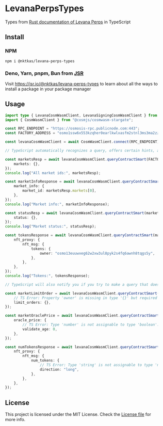 # LevanaPerpsTypes

Types from [Rust documentation of Levana Perps](https://apidocs.levana.finance/msg/doc/levana_perpswap_cosmos_msg/index.html) in TypeScript

## Install

### NPM

```
npm i @nktkas/levana-perps-types
```

### Deno, Yarn, pnpm, Bun from [JSR](https://jsr.io/)

Visit https://jsr.io/@nktkas/levana-perps-types to learn about all the ways to install a package in your package manager

## Usage

```typescript
import type { LevanaCosmWasmClient, LevanaSigningCosmWasmClient } from "@nktkas/levana-perps-types";
import { CosmWasmClient } from "@cosmjs/cosmwasm-stargate";

const RPC_ENDPOINT = "https://osmosis-rpc.publicnode.com:443";
const FACTORY_ADDRESS = "osmo1ssw6x553kzqher0earlkwlxasfm2stnl3ms3ma2zz4tnajxyyaaqlucd45";

const levanaCosmWasmClient = await CosmWasmClient.connect(RPC_ENDPOINT) as LevanaCosmWasmClient;

// TypeScript automatically recognizes a query, offers certain hints, and returns the appropriate response type for the query

const marketsResp = await levanaCosmWasmClient.queryContractSmart(FACTORY_ADDRESS, {
    markets: {},
});
console.log("All market ids:", marketsResp);

const marketInfoResponse = await levanaCosmWasmClient.queryContractSmart(FACTORY_ADDRESS, {
    market_info: {
        market_id: marketsResp.markets[0],
    },
});
console.log("Market info:", marketInfoResponse);

const statusResp = await levanaCosmWasmClient.queryContractSmart(marketInfoResponse.market_addr, {
    status: {},
});
console.log("Market status:", statusResp);

const tokensResponse = await levanaCosmWasmClient.queryContractSmart(marketInfoResponse.market_addr, {
    nft_proxy: {
        nft_msg: {
            tokens: {
                owner: "osmo13euuwxeg62w2xw3ul8pyk2s4fq6awnh8tqgs5y",
            },
        },
    },
});
console.log("Tokens:", tokensResponse);

// TypeScript will also notify you if you try to make a query that does not exist in the documentation

const marketLimitOrder = await levanaCosmWasmClient.queryContractSmart(marketInfoResponse.market_addr, {
    // TS Error: Property 'owner' is missing in type '{}' but required in type '{ owner: string; start_after?: Option<string> | undefined; limit?: Option<number> | undefined; order?: Option<OrderInMessage> | undefined; }'.
    limit_orders: {},
});

const marketOraclePrice = await levanaCosmWasmClient.queryContractSmart(marketInfoResponse.market_addr, {
    oracle_price: {
        // TS Error: Type 'number' is not assignable to type 'boolean'.
        validate_age: 0,
    },
});

const numTokensResponse = await levanaCosmWasmClient.queryContractSmart(marketInfoResponse.market_addr, {
    nft_proxy: {
        nft_msg: {
            num_tokens: {
                // TS Error: Type 'string' is not assignable to type 'never'.
                direction: "long",
            },
        },
    },
});
```

## License

This project is licensed under the MIT License. Check the [License file](LICENSE) for more info.
